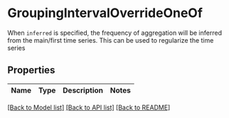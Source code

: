 # GroupingIntervalOverrideOneOf

When `inferred` is specified, the frequency of aggregation will be inferred from the main/first time series. This can be used to regularize the time series

## Properties

Name | Type | Description | Notes
------------ | ------------- | ------------- | -------------

[[Back to Model list]](../README.md#documentation-for-models) [[Back to API list]](../README.md#documentation-for-api-endpoints) [[Back to README]](../README.md)


